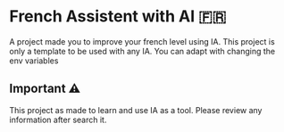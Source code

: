 # French Assistent with AI 🇫🇷

A project made you to improve your french level using IA.
This project is only a template to be used with any IA. You can adapt with changing the env variables

## Important ⚠️

This project as made to learn and use IA as a tool. Please review any information after search it.
